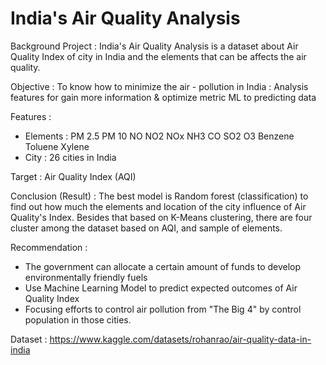 # India's Air Quality Analysis

Background Project : India's Air Quality Analysis is a dataset about Air Quality Index of city in India and the elements that can be affects the air quality.

Objective : To know how to minimize the air - pollution in India : Analysis features for gain more information & optimize metric ML to predicting data

Features : 
- Elements :
  PM 2.5
  PM 10
  NO
  NO2
  NOx
  NH3
  CO
  SO2
  O3
  Benzene
  Toluene
  Xylene
- City : 26 cities in India

Target : Air Quality Index (AQI)


Conclusion (Result) : The best model is Random forest (classification) to find out how much the elements and location of the city influence of Air Quality's Index. Besides that based on K-Means clustering, there are four cluster among the dataset based on AQI, and sample of elements.

Recommendation :
- The government can allocate a certain amount of funds to develop environmentally friendly fuels
- Use Machine Learning Model to predict expected outcomes of Air Quality Index
- Focusing efforts to control air pollution from "The Big 4" by control population in those cities.

Dataset : https://www.kaggle.com/datasets/rohanrao/air-quality-data-in-india





